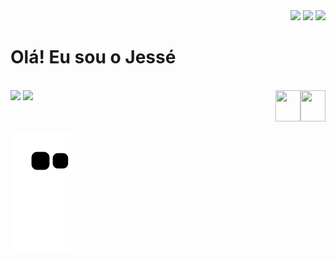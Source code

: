 <div align="right" style='padding-left:20px'>
  <a href="bit.ly/3aheV12" target="_blank"><img src="https://img.shields.io/badge/YouTube-FF0000?style=flat&logo=youtube&logoColor=white" target="_blank"></a>
  <a href="bit.ly/3daIy7d" target="_blank"><img src="https://img.shields.io/badge/-Instagram-%23E4405F?style=flat&logo=instagram&logoColor=white" target="_blank"></a>
  <a href="bit.ly/30St0mV" target="_blank"><img src="https://img.shields.io/badge/-LinkedIn-%230077B5?style=flat&logo=linkedin&logoColor=white" target="_blank"></a> 
</div>

<h1> 
  Olá! Eu sou o Jessé &nbsp; 
</h1>

<br>

<div>
  <img height="130em" src="https://github-readme-stats.vercel.app/api?username=JHDsBR&show_icons=true&theme=dark&include_all_commits=true&count_private=true"/>
  <img height="130em" src="https://github-readme-stats.vercel.app/api/top-langs/?username=JHDsBR&layout=compact&langs_count=16&theme=dark"/>
  <img align="right" height="50" width="40" src="https://cdn.jsdelivr.net/gh/devicons/devicon/icons/python/python-plain.svg" />
  <img align="right" height="50" width="40" src="https://cdn.jsdelivr.net/gh/devicons/devicon/icons/c/c-plain.svg" />
  <br>
  <br>
</div>

##

![Snake animation](https://github.com/JHDsBR/JHDsBR/blob/output/github-contribution-grid-snake.svg)
